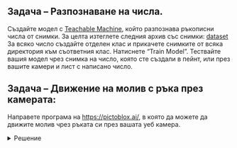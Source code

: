 ## Задача – Разпознаване на числа. 
Създайте модел с [Teachable Machine](https://teachablemachine.withgoogle.com/train/image), който разпознава ръкописни числа от снимки. 
За целта изтеглете следния архив със снимки: [dataset](https://github.com/carolinepetrova/introduction_to_AI/raw/main/dataset.zip)
За всяко число създайте отделен клас и прикачете снимките от всяка директория към съответния клас.
Натиснете “Train Model”.
Тествайте вашия модел чрез снимка на число, която сте създали в пейнт, или през вашите камери и лист с написано число. 

## Задaча – Движение на молив с ръка през камерата:
Направете програма на https://pictoblox.ai/, в която да можете да движите молив чрез ръката си през вашата уеб камера. 

<details>
  <summary>Решение</summary>
  
![alt text](https://i.ibb.co/WfjnSwX/Screenshot-2022-10-15-at-7-46-56.png)
</details>
